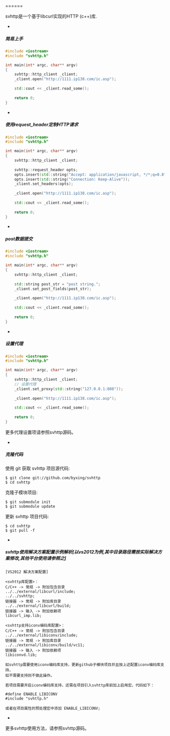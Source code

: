 ======

svhttp是一个基于libcurl实现的HTTP (c++)库.

-

##### 简易上手

``` c++
#include <iostream>
#include "svhttp.h"

int main(int* argc, char** argv)
{
	svhttp::http_client _client;
	_client.open("http://1111.ip138.com/ic.asp");
	
	std::cout << _client.read_some();
	
	return 0;
}
```
-

##### 使用request_header定制HTTP请求

``` c++
#include <iostream>
#include "svhttp.h"

int main(int* argc, char** argv)
{
	svhttp::http_client _client;
	
	svhttp::request_header opts;
	opts.insert(std::string("Accept: application/javascript, */*;q=0.8"));
	opts.insert(std::string("Connection: Keep-Alive"));
	_client.set_headers(opts);
	
	_client.open("http://1111.ip138.com/ic.asp");
	
	std::cout << _client.read_some();
	
	return 0;
}
``` 

-

##### post数据提交

``` c++
#include <iostream>
#include "svhttp.h"

int main(int* argc, char** argv)
{
	svhttp::http_client _client;
	
	std::string post_str = "post string.";
	_client.set_post_fields(post_str);
	
	_client.open("http://1111.ip138.com/ic.asp");
	
	std::cout << _client.read_some();
	
	return 0;
}
```

-

##### 设置代理

``` c++
#include <iostream>
#include "svhttp.h"

int main(int* argc, char** argv)
{
	svhttp::http_client _client;
	// 设置代理
	_client.set_proxy(std::string("127.0.0.1:808"));
	
	_client.open("http://1111.ip138.com/ic.asp");
	
	std::cout << _client.read_some();
	
	return 0;
}
```

更多代理设置项请参照svhttp源码。

-

##### 克隆代码

使用 git 获取 svhttp 项目源代码:

    $ git clone git://github.com/byxing/svhttp
    $ cd svhttp

克隆子模块项目:

    $ git submodule init
    $ git submodule update

更新 svhttp 项目代码:

    $ cd svhttp
    $ git pull -f

-

##### svhttp使用解决方案配置示例解析[以vs2012为例,其中目录路径需按实际解决方案修改,其他平台使用请参照之]

	[VS2012 解决方案配置]

	<svhttp库配置>：
	C/C++ -> 常规 -> 附加包含目录
	../../external/libcurl/include;
	../../svhttp;
	链接器 -> 常规 -> 附加库目录
	../../external/libcurl/build;
	链接器 -> 输入 -> 附加依赖项
	libcurl_imp.lib;

	<svhttp支持iconv编码库配置>：
	C/C++ -> 常规 -> 附加包含目录
	../../external/libiconv/include;
	链接器 -> 常规 -> 附加库目录
	../../external/libiconv/build/vc11;
	链接器 -> 输入 -> 附加依赖项
	libiconvd.lib;

	如svhttp需要使用iconv编码库支持，更新github子模块项目并且按上述配置iconv编码库支持，
	如不需要支持则不做此操作。

	若项目需要开启iconv编码库支持，还需在项目引入svhttp库前加上启用宏，代码如下：
	
	#define ENABLE_LIBICONV
	#include "svhttp.h"

	或者在项目属性的预处理宏中添加 ENABLE_LIBICONV;
	
-

更多svhttp使用方法，请参照svhttp源码。
